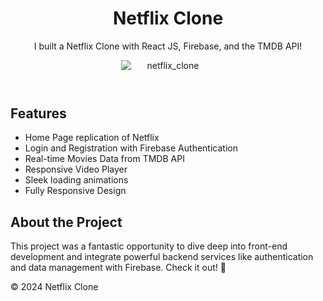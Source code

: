 <!DOCTYPE html>
<html lang="en">
<head>
    <meta charset="UTF-8">
    <meta name="viewport" content="width=device-width, initial-scale=1.0">
   
</head>
<body>
    <header>
        <h1>Netflix Clone</h1>
        <p>I built a Netflix Clone with React JS, Firebase, and the TMDB API!</p>
      <img src="https://github.com/user-attachments/assets/e4d05b9f-e0ea-4bb3-a0df-3f7c782dd755" alt="netflix_clone" style="max-width: 150px; display: block; margin: 0 auto;">
    </header>
    <main>
        <section>
            <h2>Features</h2>
            <ul>
                <li>Home Page replication of Netflix</li>
                <li>Login and Registration with Firebase Authentication</li>
                <li>Real-time Movies Data from TMDB API</li>
                <li>Responsive Video Player</li>
                <li>Sleek loading animations</li>
                <li>Fully Responsive Design</li>
            </ul>
        </section>
        <section>
            <h2>About the Project</h2>
            <p>This project was a fantastic opportunity to dive deep into front-end development and integrate powerful backend services like authentication and data management with Firebase. Check it out! 🚀</p>
        </section>
    </main>
    <footer>
        <p>&copy; 2024 Netflix Clone</p>
    </footer>
</body>
</html>
